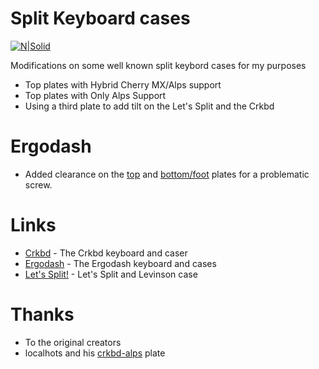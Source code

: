 # Split Keyboard cases 

[![N|Solid](https://cldup.com/dTxpPi9lDf.thumb.png)](https://nodesource.com/products/nsolid)

Modifications on some well known split keybord cases for my purposes

  - Top plates with Hybrid Cherry MX/Alps support
  - Top plates with Only Alps Support
  - Using a third plate to add tilt on the Let's Split and the Crkbd

# Ergodash
* Added clearance on the [top](images/ergodash_clearance_1.jpg) and [bottom/foot](images/ergodash_clearance_1.jpg) plates for a problematic screw.

# Links

* [Crkbd](https://github.com/foostan/crkbd) - The Crkbd keyboard and caser
* [Ergodash](https://github.com/omkbd/ErgoDash) - The Ergodash keyboard and cases
* [Let's Split!](https://github.com/keebio/lets-split-levinson-case) - Let's Split and Levinson case

# Thanks
* To the original creators
* localhots and his [crkbd-alps](https://github.com/localhots/crkbd-alps) plate 
